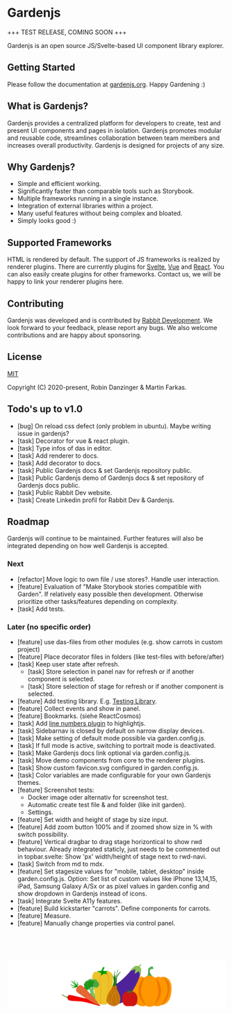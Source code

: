 # Gardenjs

+++ TEST RELEASE, COMING SOON +++

Gardenjs is an open source JS/Svelte-based UI component library explorer.

## Getting Started

Please follow the documentation at [gardenjs.org](https://www.gardenjs.org). Happy Gardening :)

## What is Gardenjs?

Gardenjs provides a centralized platform for developers to create, test and present UI components and pages in isolation. Gardenjs promotes modular and reusable code, streamlines collaboration between team members and increases overall productivity. Gardenjs is designed for projects of any size.

## Why Gardenjs?

- Simple and efficient working.
- Significantly faster than comparable tools such as Storybook.
- Multiple frameworks running in a single instance.
- Integration of external libraries within a project.
- Many useful features without being complex and bloated.
- Simply looks good :)

## Supported Frameworks

HTML is rendered by default. The support of JS frameworks is realized by renderer plugins. There are currently plugins for [Svelte](https://github.com/gardenjs/render-plugin-svelte), [Vue](https://github.com/gardenjs/render-plugin-vue) and [React](https://github.com/gardenjs/render-plugin-react). You can also easily create plugins for other frameworks. Contact us, we will be happy to link your renderer plugins here.

## Contributing

Gardenjs was developed and is contributed by [Rabbit Development](https://www.rabbitdevelopment.de). We look forward to your feedback, please report any bugs. We also welcome contributions and are happy about sponsoring.

## License

[MIT](https://github.com/gardenjs/gardenjs?tab=MIT-1-ov-file#readme)

Copyright (C) 2020-present, Robin Danzinger & Martin Farkas.

## Todo's up to v1.0

- [bug] On reload css defect (only problem in ubuntu). Maybe writing issue in gardenjs?
- [task] Decorator for vue & react plugin.
- [task] Type infos of das in editor.
- [task] Add renderer to docs.
- [task] Add decorator to docs.
- [task] Public Gardenjs docs & set Gardenjs repository public.
- [task] Public Gardenjs demo of Gardenjs docs & set repository of Gardenjs docs public.
- [task] Public Rabbit Dev website.
- [task] Create Linkedin profil for Rabbit Dev & Gardenjs.

## Roadmap

Gardenjs will continue to be maintained. Further features will also be integrated depending on how well Gardenjs is accepted.

### Next

- [refactor] Move logic to own file / use stores?. Handle user interaction.
- [feature] Evaluation of "Make Storybook stories compatible with Garden". If relatively easy possible then development. Otherwise prioritize other tasks/features depending on complexity.
- [task] Add tests.

### Later (no specific order)

- [feature] use das-files from other modules (e.g. show carrots in custom project)
- [feature] Place decorator files in folders (like test-files with before/after)
- [task] Keep user state after refresh.
  - [task] Store selection in panel nav for refresh or if another component is selected.
  - [task] Store selection of stage for refresh or if another component is selected.
- [feature] Add testing library. E.g. [Testing Library](https://testing-library.com/).
- [feature] Collect events and show in panel.
- [feature] Bookmarks. (siehe ReactCosmos)
- [task] Add [line numbers plugin](https://github.com/wcoder/highlightjs-line-numbers.js) to highlightjs.
- [task] Sidebarnav is closed by default on narrow display devices.
- [task] Make setting of default mode possible via garden.config.js.
- [task] If full mode is active, switching to portrait mode is deactivated.
- [task] Make Gardenjs docs link optional via garden.config.js.
- [task] Move demo components from core to the renderer plugins.
- [task] Show custom favicon.svg configured in garden.config.js.
- [task] Color variables are made configurable for your own Gardenjs themes.
- [feature] Screenshot tests:
  - Docker image oder alternativ for screenshot test.
  - Automatic create test file & and folder (like init garden).
  - Settings.
- [feature] Set width and height of stage by size input.
- [feature] Add zoom button 100% and if zoomed show size in % with switch possibility.
- [feature] Vertical dragbar to drag stage horizontical to show rwd behaviour. Already integrated staticly, just needs to be commented out in topbar.svelte: Show 'px' width/height of stage next to rwd-navi.
- [task] Switch from md to mdx.
- [feature] Set stagesize values for "mobile, tablet, desktop" inside garden.config.js. Option: Set list of custom values like iPhone 13,14,15, iPad, Samsung Galaxy A/Sx or as pixel values in garden.config and show dropdown in Gardenjs instead of icons.
- [task] Integrate Svelte A11y features.
- [feature] Build kickstarter "carrots". Define components for carrots.
- [feature] Measure.
- [feature] Manually change properties via control panel.

<br><br><br><p align="center"><img src="src/client/assets/icons/logo.svg"></p>
